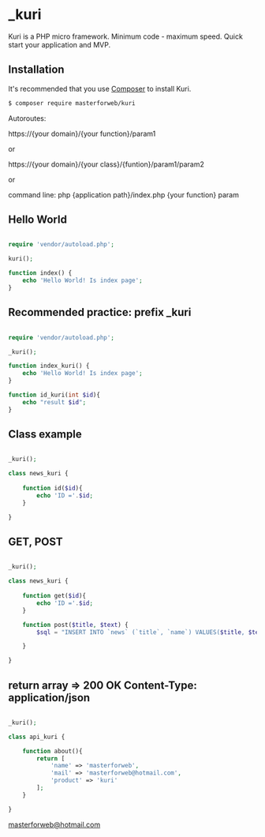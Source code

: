 # _kuri

Kuri is a PHP micro framework. Minimum code - maximum speed. Quick start your application and MVP.

## Installation

It's recommended that you use [Composer](https://getcomposer.org/) to install Kuri.

```bash
$ composer require masterforweb/kuri
```

Autoroutes:

https://{your domain}/{your function}/param1

or

https://{your domain}/{your class}/{funtion}/param1/param2

or

command line:
php {application path}/index.php {your function} param


 
## Hello World

```php

require 'vendor/autoload.php';

kuri();

function index() {
	echo 'Hello World! Is index page';	
}
```


## Recommended practice: prefix _kuri

```php

require 'vendor/autoload.php';

_kuri();

function index_kuri() {
	echo 'Hello World! Is index page';	
}

function id_kuri(int $id){
	echo "result $id";
}

```

## Class example

```php

_kuri();

class news_kuri {
	
	function id($id){
		echo 'ID ='.$id;
	}

}

```


## GET, POST

```php

_kuri();

class news_kuri {
	
	function get($id){
		echo 'ID ='.$id;
	}

	function post($title, $text) {
		$sql = "INSERT INTO `news` (`title`, `name`) VALUES($title, $text);";

	}

}

```


## return array => 200 OK Content-Type: application/json

```php

_kuri();

class api_kuri {

	function about(){
		return [
			'name' => 'masterforweb',
			'mail' => 'masterforweb@hotmail.com',
			'product' => 'kuri'
		];
	}

}

```


masterforweb@hotmail.com
